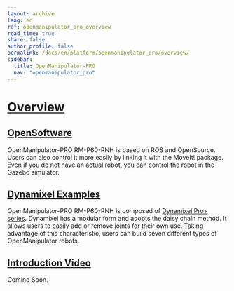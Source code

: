 ```yaml
---
layout: archive
lang: en
ref: openmanipulator_pro_overview
read_time: true
share: false
author_profile: false
permalink: /docs/en/platform/openmanipulator_pro/overview/
sidebar:
  title: OpenManipulator-PRO
  nav: "openmanipulator_pro"
---
```



# [Overview](#overview)

## [OpenSoftware](#opensoftware)
OpenManipulator-PRO RM-P60-RNH is based on ROS ​and OpenSource. Users can also control it more easily by linking it with the MoveIt! package. Even if you do not have an actual robot, you can control the robot in the Gazebo simulator​.

## [Dynamixel Examples](#dynamixel-examples)
OpenManipulator-PRO RM-P60-RNH is composed of [Dynamixel Pro+ series](/docs/en/dxl/pro_plus/). Dynamixel has a modular form and adopts the daisy chain method. It allows users to easily add or remove joints for their own use. Taking advantage of this characteristic, users can build seven different types of OpenManipulator robots.

## [Introduction Video](#introduction-video)
Coming Soon.
